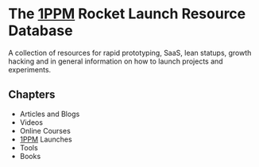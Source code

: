 # The [1PPM](http://1ppm.club) Rocket Launch Resource Database

A collection of resources for rapid prototyping, SaaS, lean statups, growth hacking and in general information on how to launch projects and experiments.

## Chapters

- Articles and Blogs
- Videos
- Online Courses
- [1PPM](http://1ppm.club) Launches
- Tools
- Books

